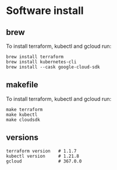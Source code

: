 # Software install

## brew

To install terraform, kubectl and gcloud run:

    brew install terraform
    brew install kubernetes-cli
    brew install --cask google-cloud-sdk

## makefile

To install terraform, kubectl and gcloud run:

    make terraform
    make kubectl
    make cloudsdk

## versions

    terraform version   # 1.1.7
    kubectl version     # 1.21.8
    gcloud              # 367.0.0

